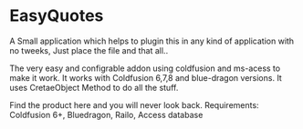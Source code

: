 # EasyQuotes
A Small application which helps to plugin this in any kind of application with no tweeks, Just place the file and that all..

The very easy and configrable addon using coldfusion and ms-acess to make it work. It works with Coldfusion 6,7,8 and blue-dragon versions. It uses CretaeObject Method to do all the stuff.

Find the product here and you will never look back.
Requirements:
Coldfusion 6+, Bluedragon, Railo, Access database
